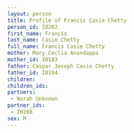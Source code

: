 ```yaml
---
layout: person
title: Profile of Francis Casie Chetty
person_id: I0202
first_name: Francis
last_name: Casie Chetty
full_name: Francis Casie Chetty
mother: Mary Ceclia Anandappa
mother_id: I0183
father: Caspar Joseph Casie Chetty
father_id: I0194
children:
children_ids:
partners:
 - Norah Unknown
partner_ids:
 - I0208
sex: M
---
```


